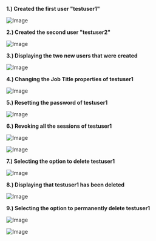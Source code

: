 **1.) Created the first user "testuser1"**

![Image](https://github.com/user-attachments/assets/6f4d1e57-0d3d-4789-ab64-60d7d9dc551e)


**2.) Created the second user "testuser2"**

![Image](https://github.com/user-attachments/assets/d2dec667-2053-4253-8bf5-7a0dedc42a3f)


**3.) Displaying the two new users that were created** 

![Image](https://github.com/user-attachments/assets/661ae20b-0167-4b7a-a0ab-f8c5df58d1c8)


**4.) Changing the Job Title properties of testuser1** 

![Image](https://github.com/user-attachments/assets/6f4d1e57-0d3d-4789-ab64-60d7d9dc551e)


**5.) Resetting the password of testuser1**

![Image](https://github.com/user-attachments/assets/49dc2ea2-fbd3-44ad-9a58-64eea57bfd38)

**6.) Revoking all the sessions of testuser1** 

![Image](https://github.com/user-attachments/assets/adbd39ca-45e4-4892-94e7-ea064ce5e45c)


![Image](https://github.com/user-attachments/assets/16224308-7450-410f-a007-5b382ceb690a)

**7.) Selecting the option to delete testuser1**

![Image](https://github.com/user-attachments/assets/dfe130d5-c43e-400b-b62e-e76699e4b5b5)


**8.) Displaying that testuser1 has been deleted**

![Image](https://github.com/user-attachments/assets/aa4fb930-27cb-43af-afdb-91717bc308c3)


**9.) Selecting the option to permanently delete testuser1**

![Image](https://github.com/user-attachments/assets/38d626a0-6bb1-450a-8bd1-385bcc66d70d)


![Image](https://github.com/user-attachments/assets/d202b33e-e555-425b-8c47-6dd140fac1c8)




